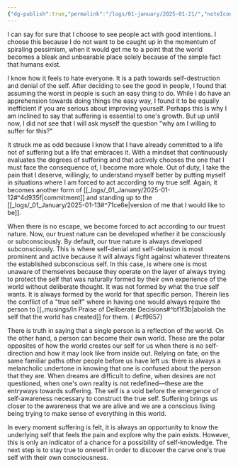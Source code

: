 ```yaml
---
{"dg-publish":true,"permalink":"/logs/01-january/2025-01-21/","noteIcon":"","created":"2025-01-21"}
---
```


I can say for sure that I choose to see people act with good intentions. I choose this because I do not want to be caught up in the momentum of spiraling pessimism, when it would get me to a point that the world becomes a bleak and unbearable place solely because of the simple fact that humans exist.

I know how it feels to hate everyone. It is a path towards self-destruction and denial of the self. After deciding to see the good in people, I found that assuming the worst in people is such an easy thing to do. While I do have an apprehension towards doing things the easy way, I found it to be equally inefficient if you are serious about improving yourself. Perhaps this is why I am inclined to say that suffering is essential to one's growth. But up until now, I did not see that I will ask myself the question "why am I willing to suffer for this?"

It struck me as odd because I know that I have already committed to a life not of suffering but a life that embraces it. With a mindset that continuously evaluates the degrees of suffering and that actively chooses the one that I must face the consequence of, I become more whole. Out of duty, I take the pain that I deserve, willingly, to understand myself better by putting myself in situations where I am forced to act according to my true self. Again, it becomes another form of [[_logs/_01_January/2025-01-12#^4d935f\|commitment]] and standing up to the [[_logs/_01_January/2025-01-13#^71ce6e\|version of me that I would like to be]].

When there is no escape, we become forced to act according to our truest nature. Now, our truest nature can be developed whether it be consciously or subconsciously. By default, our true nature is always developed subconsciously. This is where self-denial and self-delusion is most prominent and active because it will always fight against whatever threatens the established subconscious self. In this case, is where one is most unaware of themselves because they operate on the layer of always trying to protect the self that was naturally formed by their own experience of the world without deliberate thought. It was not formed by what the true self wants. It is always formed by the world for that specific person. Therein lies the conflict of a "true self" where in having one would always require the person to [[_musings/In Praise of Deliberate Decisions#^bf1f3b\|abolish the self that the world has created]] for them.
{ #cf9657}


There is truth in saying that a single person is a reflection of the world. On the other hand, a person can become their own world. These are the polar opposites of how the world creates our self for us when there is no self-direction and how it may look like from inside out. Relying on fate, on the same familiar paths other people before us have left us: there is always a melancholic undertone in knowing that one is confused about the person that they are. When dreams are difficult to define, when desires are not questioned, when one's own reality is not redefined—these are the entryways towards suffering. The self is a void before the emergence of self-awareness necessary to construct the true self. Suffering brings us closer to the awareness that we are alive and we are a conscious living being trying to make sense of everything in this world. 

In every moment suffering is felt, it is always an opportunity to know the underlying self that feels the pain and explore why the pain exists. However, this is only an indicator of a chance for a possibility of self-knowledge. The next step is to stay true to oneself in order to discover the carve one's true self with their own consciousness.